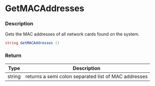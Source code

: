 # GetMACAddresses

### Description

Gets the MAC addresses of all network cards found on the system.

```c#
string GetMACAddresses ()
```

### Return

| Type   | Description                                          |
| ------ | ---------------------------------------------------- |
| string | returns a semi colon separated list of MAC addresses |
